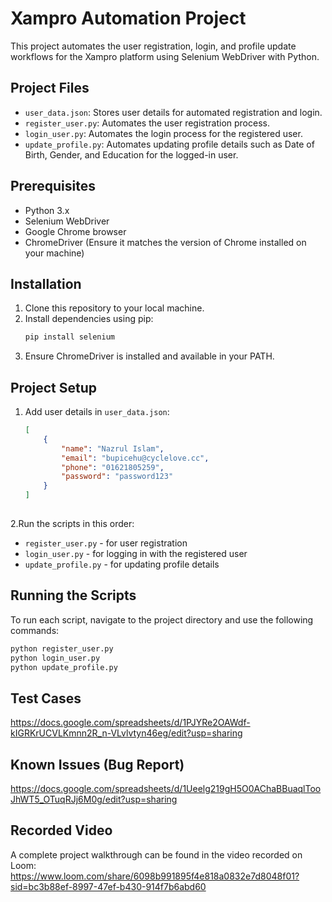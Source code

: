 # Xampro Automation Project

This project automates the user registration, login, and profile update workflows for the Xampro platform using Selenium WebDriver with Python.

## Project Files

- `user_data.json`: Stores user details for automated registration and login.
- `register_user.py`: Automates the user registration process.
- `login_user.py`: Automates the login process for the registered user.
- `update_profile.py`: Automates updating profile details such as Date of Birth, Gender, and Education for the logged-in user.

## Prerequisites

- Python 3.x
- Selenium WebDriver
- Google Chrome browser
- ChromeDriver (Ensure it matches the version of Chrome installed on your machine)

## Installation

1. Clone this repository to your local machine.
2. Install dependencies using pip:
   ```bash
   pip install selenium
   ```
3. Ensure ChromeDriver is installed and available in your PATH.

## Project Setup

1. Add user details in `user_data.json`:
   ```json
   [
       {
           "name": "Nazrul Islam",
           "email": "bupicehu@cyclelove.cc",
           "phone": "01621805259",
           "password": "password123"
       }
   ]  
  
2.Run the scripts in this order:
- `register_user.py` - for user registration
- `login_user.py` - for logging in with the registered user
- `update_profile.py` - for updating profile details

## Running the Scripts
To run each script, navigate to the project directory and use the following commands:

```bash
python register_user.py
python login_user.py
python update_profile.py
```

## Test Cases
https://docs.google.com/spreadsheets/d/1PJYRe2OAWdf-kIGRKrUCVLKmnn2R_n-VLvlvtyn46eg/edit?usp=sharing

## Known Issues (Bug Report)
https://docs.google.com/spreadsheets/d/1Ueelg219gH5O0AChaBBuaqlTooJhWT5_OTuqRJj6M0g/edit?usp=sharing

## Recorded Video
A complete project walkthrough can be found in the video recorded on Loom: https://www.loom.com/share/6098b991895f4e818a0832e7d8048f01?sid=bc3b88ef-8997-47ef-b430-914f7b6abd60

   
